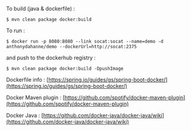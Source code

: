 To build (java & dockerfile) :

    $ mvn clean package docker:build

To run :

    $ docker run -p 8080:8080 --link socat:socat --name=demo -d  anthonydahanne/demo --dockerUrl=http://socat:2375

and push to the dockerhub registry :

    $ mvn clean package docker:build -DpushImage


Dockerfile info : [https://spring.io/guides/gs/spring-boot-docker/](https://spring.io/guides/gs/spring-boot-docker/)

Docker Maven plugin : [https://github.com/spotify/docker-maven-plugin](https://github.com/spotify/docker-maven-plugin)

Docker Java : [https://github.com/docker-java/docker-java/wiki](https://github.com/docker-java/docker-java/wiki)
